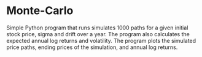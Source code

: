 # Monte-Carlo
Simple Python program that runs simulates 1000 paths for a given initial stock price, sigma and drift over a year. The program also calculates the expected annual log returns and volatility. The program plots the simulated price paths, ending prices of the simulation, and annual log returns. 
